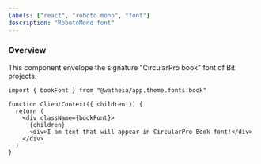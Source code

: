 ```yaml
---
labels: ["react", "roboto mono", "font"]
description: "RobotoMono font"
---
```


### Overview

This component envelope the signature "CircularPro book" font of Bit projects.

```tsx
import { bookFont } from "@watheia/app.theme.fonts.book"

function ClientContext({ children }) {
  return (
    <div className={bookFont}>
      {children}
      <div>I am text that will appear in CircularPro Book font!</div>
    </div>
  )
}
```
